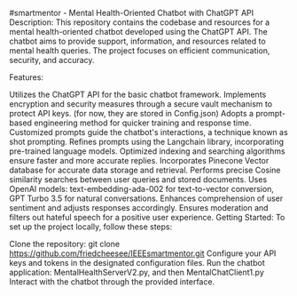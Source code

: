 #smartmentor - Mental Health-Oriented Chatbot with ChatGPT API
Description:
This repository contains the codebase and resources for a mental health-oriented chatbot developed using the ChatGPT API. The chatbot aims to provide support, information, and resources related to mental health queries. The project focuses on efficient communication, security, and accuracy.

Features:

Utilizes the ChatGPT API for the basic chatbot framework.
Implements encryption and security measures through a secure vault mechanism to protect API keys. (for now, they are stored in Config.json)
Adopts a prompt-based engineering method for quicker training and response time.
Customized prompts guide the chatbot's interactions, a technique known as shot prompting.
Refines prompts using the Langchain library, incorporating pre-trained language models.
Optimized indexing and searching algorithms ensure faster and more accurate replies.
Incorporates Pinecone Vector database for accurate data storage and retrieval.
Performs precise Cosine similarity searches between user queries and stored documents.
Uses OpenAI models: text-embedding-ada-002 for text-to-vector conversion, GPT Turbo 3.5 for natural conversations.
Enhances comprehension of user sentiment and adjusts responses accordingly.
Ensures moderation and filters out hateful speech for a positive user experience.
Getting Started:
To set up the project locally, follow these steps:

Clone the repository: git clone https://github.com/friedcheesee/IEEEsmartmentor.git
Configure your API keys and tokens in the designated configuration files.
Run the chatbot application: MentalHealthServerV2.py, and then MentalChatClient1.py
Interact with the chatbot through the provided interface.

